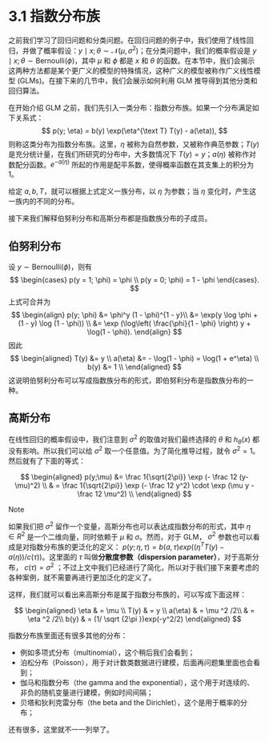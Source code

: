 # 3.1 指数分布族

之前我们学习了回归问题和分类问题。在回归问题的例子中，我们使用了线性回归，并做了概率假设：$y \mid x; \theta \sim \mathcal N(\mu, \sigma^2)$；在分类问题中，我们的概率假设是 $y \mid x; \theta \sim \text{Bernoulli}(\phi)$，其中 $\mu$ 和 $\phi$ 都是 $x$ 和 $\theta$ 的函数。在本节中，我们会揭示这两种方法都是某个更广义的模型的特殊情况，这种广义的模型被称作广义线性模型 (GLMs)。在接下来的几节中，我们会展示如何利用 GLM 推导得到其他分类和回归算法。

在开始介绍 GLM 之前，我们先引入一类分布：指数分布族。如果一个分布满足如下关系式：
$$
p(y; \eta) = b(y) \exp(\eta^{\text T} T(y) - a(\eta)),
$$
则称这类分布为指数分布族。这里，$\eta$ 被称为自然参数，又被称作典范参数；$T(y)$ 是充分统计量，在我们所研究的分布中，大多数情况下 $T(y) = y$；$a(\eta)$ 被称作对数配分函数。$e^{-a(\eta)}$ 所起的作用是配平系数，使得概率函数在其支集上的积分为 $1$。

给定 $a, b, T$，就可以根据上式定义一族分布，以 $\eta$ 为参数；当 $\eta$ 变化时，产生这一族内的不同的分布。

接下来我们解释伯努利分布和高斯分布都是指数族分布的子成员。

## 伯努利分布

设 $y \sim \text{Bernoulli}(\phi)$，则有
$$
\begin{cases}
p(y = 1; \phi) = \phi \\
p(y = 0; \phi) = 1 - \phi
\end{cases}.
$$
 上式可合并为
$$
\begin{align}
p(y; \phi) &= \phi^y (1 - \phi)^{1 - y}\\
&= \exp(y \log \phi + (1 - y) \log (1 - \phi)) \\
&= \exp (\log\left( \frac{\phi}{1 - \phi} \right) y + \log(1 - \phi)).
\end{align}
$$
因此
$$
\begin{aligned}
T(y) &= y \\
a(\eta) &= - \log(1 - \phi) = \log(1 + e^\eta) \\
b(y) &= 1 \\
\end{aligned}
$$
这说明伯努利分布可以写成指数族分布的形式，即伯努利分布是指数族分布的一种。

## 高斯分布

在线性回归的概率假设中，我们注意到 $\sigma^2$ 的取值对我们最终选择的 $\theta$ 和 $h_\theta(x)$ 都没有影响。所以我们可以给 $\sigma^2$ 取一个任意值。为了简化推导过程，就令 $\sigma^2 = 1$。然后就有了下面的等式：

$$
\begin{aligned}
p(y;\mu) &= \frac 1{\sqrt{2\pi}} \exp (- \frac  12 (y-\mu)^2) \\
& =  \frac 1{\sqrt{2\pi}} \exp (- \frac  12 y^2) \cdot \exp (\mu y -\frac  12 \mu^2) \\
\end{aligned}
$$

>[!note]
>
>如果我们把 $\sigma^2$ 留作一个变量，高斯分布也可以表达成指数分布的形式，其中 $\eta \in R^2$ 是一个二维向量，同时依赖于 $\mu$ 和 $\sigma$。然而，对于 GLM， $\sigma^2$ 参数也可以看成是对指数分布族的更泛化的定义： $p(y; \eta, \tau ) = b(a, \tau ) exp((\eta^T T (y) − a(\eta))/c(\tau))$。这里面的 $\tau$ 叫做**分散度参数（dispersion parameter）**，对于高斯分布， $c(\tau) = \sigma^2$ ；不过上文中我们已经进行了简化，所以对于我们接下来要考虑的各种案例，就不需要再进行更加泛化的定义了。

这样，我们就可以看出来高斯分布是属于指数分布族的，可以写成下面这样：

$$
\begin{aligned}
\eta & = \mu \\
T(y) & = y \\
a(\eta) & = \mu ^2 /2\\
& = \eta ^2 /2\\
b(y) & = (1/ \sqrt {2\pi })exp(-y^2/2)
\end{aligned}
$$

指数分布族里面还有很多其他的分布：
- 例如多项式分布（multinomial），这个稍后我们会看到；
- 泊松分布（Poisson），用于对计数类数据进行建模，后面再问题集里面也会看到；
- 伽马和指数分布（the gamma and the exponential），这个用于对连续的、非负的随机变量进行建模，例如时间间隔；
- 贝塔和狄利克雷分布（the beta and the Dirichlet），这个是用于概率的分布；

还有很多，这里就不一一列举了。